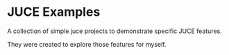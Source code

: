 JUCE Examples
=============

A collection of simple juce projects to demonstrate specific JUCE features.

They were created to explore those features for myself.
